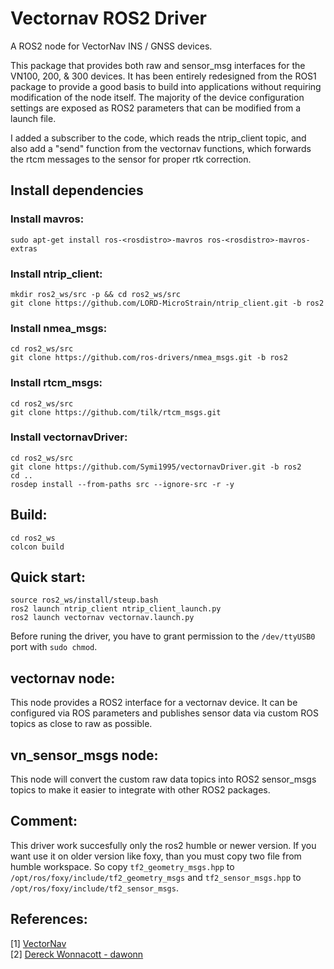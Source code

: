 # Vectornav ROS2 Driver

A ROS2 node for VectorNav INS / GNSS devices. 

This package that provides both raw and sensor_msg interfaces for the VN100, 200, & 300 devices. 
It has been entirely redesigned from the ROS1 package to provide a good basis to build into applications
without requiring modification of the node itself. The majority of the device configuration settings are 
exposed as ROS2 parameters that can be modified from a launch file. 

I added a subscriber to the code, which reads the ntrip_client topic,
and also add a "send" function from the vectornav functions,
which forwards the rtcm messages to the sensor for proper rtk correction.


## Install dependencies

### Install mavros:

```
sudo apt-get install ros-<rosdistro>-mavros ros-<rosdistro>-mavros-extras
```

### Install ntrip_client:

```
mkdir ros2_ws/src -p && cd ros2_ws/src
git clone https://github.com/LORD-MicroStrain/ntrip_client.git -b ros2
```

### Install nmea_msgs:

```
cd ros2_ws/src
git clone https://github.com/ros-drivers/nmea_msgs.git -b ros2
```

### Install rtcm_msgs:

```
cd ros2_ws/src
git clone https://github.com/tilk/rtcm_msgs.git
```

### Install vectornavDriver:

```  
cd ros2_ws/src
git clone https://github.com/Symi1995/vectornavDriver.git -b ros2
cd ..
rosdep install --from-paths src --ignore-src -r -y
```  


## Build:

```
cd ros2_ws
colcon build
```

## Quick start:

```
source ros2_ws/install/steup.bash
ros2 launch ntrip_client ntrip_client_launch.py 
ros2 launch vectornav vectornav.launch.py  
```
Before runing the driver, you have to grant permission to the `/dev/ttyUSB0` port with `sudo chmod`.


## vectornav node:

This node provides a ROS2 interface for a vectornav device. It can be configured
via ROS parameters and publishes sensor data via custom ROS topics as close to raw as possible.


## vn_sensor_msgs node:

This node will convert the custom raw data topics into ROS2 sensor_msgs topics to make it easier 
to integrate with other ROS2 packages. 


## Comment:

This driver work succesfully only the ros2 humble or newer version. If you want use it on older version like foxy,
than you must copy two file from humble workspace. So copy `tf2_geometry_msgs.hpp` to `/opt/ros/foxy/include/tf2_geometry_msgs` and `tf2_sensor_msgs.hpp` to `/opt/ros/foxy/include/tf2_sensor_msgs`.


## References:

[1] [VectorNav](http://www.vectornav.com/)  
[2] [Dereck Wonnacott - dawonn](https://github.com/dawonn/vectornav/tree/ros2)